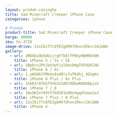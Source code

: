 ```yaml
---
layout: produk-casinghp
title: Sad Minecraft Creeper iPhone Case
categories: iphone

# Produk
product-title: Sad Minecraft Creeper iPhone Case
harga: 90000
sku: hn-3728
image-drive: 12xI6iTTcQTEZgbM47Uhxn1Rkvr2AJaNA
gallery:
  - url: 1MDXb1HU5dUijrgFTb6lfPN5yRBMRbh0R
    title: iPhone 5 / 5s / SE
  - url: 1BpDruJPhJbX3wFjulOesbWgTkFH26lHG
    title: iPhone 6 / 6s
  - url: 1_uAGO61FMk4v0sd0lx7uTKdhj_4GSgKx
    title: iPhone 6 Plus / 6s Plus
  - url: 1XkRJrQ7kGf9YkCG3AD70DbeRADA0pzxV
    title: iPhone 7 / 8
  - url: 1QxUKZxY94YIfk0361e9Oo4gqdlmaa1eJ
    title: iPhone 7 Plus / 8 Plus
  - url: 12xI6iTTcQTEZgbM47Uhxn1Rkvr2AJaNA
    title: iPhone X
---
```

